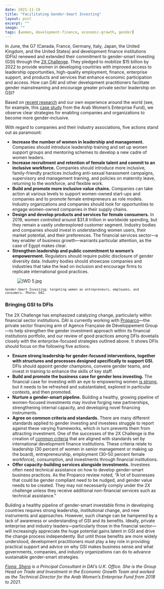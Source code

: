 ```yaml
---
date: 2021-11-19
title: "Facilitating Gender-Smart Investing"
layout: post
excerpt: ""
image: ""
tags: [women, development-finance, economic-growth, gender]
---
```

<p>In June, the G7 (Canada, France, Germany, Italy, Japan, the United Kingdom, and the United States) and development finance institutions (DFIs) renewed and extended their commitment to gender-smart investing (GSI) through the <a href="https://www.2xchallenge.org/">2X Challenge</a>. They pledged to mobilize $15 billion by 2022 to provide women in developing countries with improved access to leadership opportunities, high-quality employment, finance, enterprise support, and products and services that enhance economic participation and access. How can DAI and other development practitioners facilitate gender mainstreaming and encourage greater private sector leadership on GSI?</p><p>Based on <a href="https://www.dai.com/uploads/AWEF-Gender%20Smart%20Investing%20in%20MENA%20report%20--FINAL%20-Nov%202021.pdf">recent research</a> and our own experience around the world (see, for example, this <a href="https://dai-global-developments.com/articles/gender-smart-investing-the-arab-womens-enterprise-fund">case study</a> from the Arab Women’s Enterprise Fund), we observe clear strategies for enabling companies and organizations to become more gender-inclusive.</p><p>With regard to companies and their industry associations, five actions stand out as paramount:</p><ul><li><strong>Increase the number of women in leadership and management.</strong> Companies should introduce leadership training and set up women support groups and mentoring schemes to develop a new cadre of women leaders.</li><li><strong>Increase recruitment and retention of female talent and commit to an inclusive workforce.</strong> Companies should introduce more inclusive, family-friendly practices including anti-sexual harassment campaigns, supervisory and management training, and policies on maternity leave, returning to the workforce, and flexible work.</li><li><strong>Build and promote more inclusive value chains.</strong> Companies can take action at various levels to support women-owned start-ups and companies and to promote female entrepreneurs as role models. Industry organizations and companies should look for opportunities to engage women-owned companies in their supply chains.</li><li><strong>Design and develop products and services for female consumers.</strong> In 2019, women controlled around $31.8 trillion in worldwide spending, but they remain a vastly underexplored customer segment. Industry bodies and companies should invest in understanding women users, their market potential, and their preferences. The financial services sector—a key enabler of business growth—warrants particular attention, as the case of Egypt makes clear.</li><li><strong>Strengthen leadership and public commitment to women’s empowerment.</strong> Regulators should require public disclosure of gender diversity data. Industry bodies should showcase companies and industries that take the lead on inclusion and encourage firms to replicate international good practices.</li></ul><figure class="kg-card kg-image-card"><img src="https://pubs.ghost.io/uploads/IWD%205.jpg" class="kg-image" alt="IWD 5.jpg" loading="lazy"></figure><p><code><code>Gender-Smart Investing: targeting women as entrepreneurs, employees, and consumers. Photo: DAI.</code></code></p><h3 id="bringing-gsi-to-dfis">Bringing GSI to DFIs</h3><p>The 2X Challenge has emphasized catalyzing change, particularly within financial sector institutions. DAI is currently working with <a href="https://www.proparco.fr/en/financial-institution-working-private-sector-and-sustainable-development">Proparco</a>—the private sector financing arm of Agence Française de Développement Group—to help strengthen the gender investment approach within its financial institutions portfolio, and our review of good practices among DFIs dovetails closely with the enterprise-focused strategies outlined above. It shows DFIs should focus on the following five actions:</p><ul><li><strong>Ensure strong leadership for gender-focused interventions, together with structures and processes designed specifically to support GSI.</strong> DFIs should appoint gender champions, convene gender teams, and invest in training to enhance the skills of key staff.</li><li><strong>Build and promote the business case for gender lens investing.</strong> The financial case for investing with an eye to empowering women <a href="https://dai-global-developments.com/articles/invest-on-the-frontier-of-gender-lens-investing">is strong</a>, but it needs to be refreshed and substantiated, explored in particular contexts, and then promoted.</li><li><strong>Nurture a gender-smart pipeline.</strong> Building a healthy, growing pipeline of women-focused investments may involve forging new partnerships, strengthening internal capacity, and developing novel financing instruments.</li><li><strong>Agree on common criteria and standards.</strong> There are many different standards applied to gender investing and investees struggle to report against these varying frameworks, which in turn prevents them from attracting investment. One of the successes of the 2X Challenge is the creation of <a href="https://www.2xchallenge.org/criteria">common criteria</a> that are aligned with standards set by international development finance institutions. These criteria relate to leadership (30 percent of women in senior management or making up the board), entrepreneurship, employment (30–50 percent female workforce), consumption, and investments through financial institutions.</li><li><strong>Offer capacity-building services alongside investments.</strong> Investees often need technical assistance on how to develop gender-smart business practices. As the Proparco review noted, “A lot of businesses that could be gender compliant need to be nudged, and gender value needs to be created. They may not necessarily comply under the 2X challenge unless they receive additional non-financial services such as technical assistance.”</li></ul><p>Building a healthy pipeline of gender-smart investable firms in developing countries requires strong leadership, institutional change, and new instruments and approaches. However, such change can be hampered by a lack of awareness or understanding of GSI and its benefits. Ideally, private enterprise and industry leaders—particularly those in the financial sector—will increasingly appreciate the huge potential gains latent in GSI and drive the change process independently. But until those benefits are more widely understood, development practitioners must play a key role in providing practical support and advice on why GSI makes business sense and what governments, companies, and industry organizations can do to advance sustainable gender-smart strategies.</p><p><em><a href="https://www.dai.com/who-we-are/our-team/fiona-shera">Fiona  Shera</a> is a Principal Consultant in DAI’s U.K. Office. She is the Group Head on Trade and Investment in the Economic Growth Team and worked as the Technical Director for the Arab Women’s Enterprise Fund from 2018 to 2021.</em></p>
  